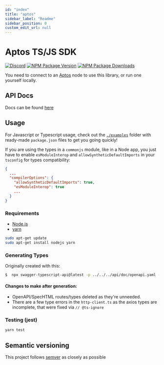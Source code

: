 ```yaml
---
id: "index"
title: "aptos"
sidebar_label: "Readme"
sidebar_position: 0
custom_edit_url: null
---
```


# Aptos TS/JS SDK

[![Discord][discord-image]][discord-url]
[![NPM Package Version][npm-image-version]][npm-url]
[![NPM Package Downloads][npm-image-downloads]][npm-url]

You need to connect to an [Aptos][repo] node to use this library, or run one
yourself locally.

## API Docs

Docs can be found [here][api-doc]

## Usage

For Javascript or Typescript usage, check out the [`./examples`][examples] folder with ready-made `package.json` files
to get you going quickly!

If you are using the types in a `commonjs` module, like in a Node app, you just have to enable `esModuleInterop`
and `allowSyntheticDefaultImports` in your `tsconfig` for types compatibility:

```json
{
  ...
  "compilerOptions": {
    "allowSyntheticDefaultImports": true,
    "esModuleInterop": true
    ...
  }
}
```

### Requirements

- [Node.js](https://nodejs.org)
- [yarn](https://yarnpkg.com/)

```bash
sudo apt-get update
sudo apt-get install nodejs yarn
```

### Generating Types

Originally created with this:

```bash
$  npx swagger-typescript-api@latest -p ../../../api/doc/openapi.yaml -o ./src/api --modular --axios --single-http-client
```

#### Changes to make after generation:

- OpenAPI/SpecHTML routes/types deleted as they're unneeded.
- There are a few type errors in the `http-client.ts` as the axios types are incomplete, that were fixed
  via `// @ts-ignore`

### Testing (jest)

```bash
yarn test
```

## Semantic versioning

This project follows [semver](https://semver.org/) as closely as possible

[examples]: https://github.com/aptos-labs/aptos-core/blob/main/ecosystem/typescript/sdk/examples/
[repo]: https://github.com/aptos-labs/aptos-core
[npm-image-version]: https://img.shields.io/npm/v/aptos.svg
[npm-image-downloads]: https://img.shields.io/npm/dm/aptos.svg
[npm-url]: https://npmjs.org/package/aptos
[discord-image]: https://img.shields.io/discord/945856774056083548?label=Discord&logo=discord&style=flat~~~~
[discord-url]: https://discord.gg/aptoslabs
[api-doc]: https://aptos-labs.github.io/ts-sdk-doc/
